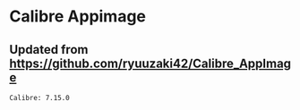 # Calibre Appimage

## Updated from https://github.com/ryuuzaki42/Calibre_AppImage
    Calibre: 7.15.0
